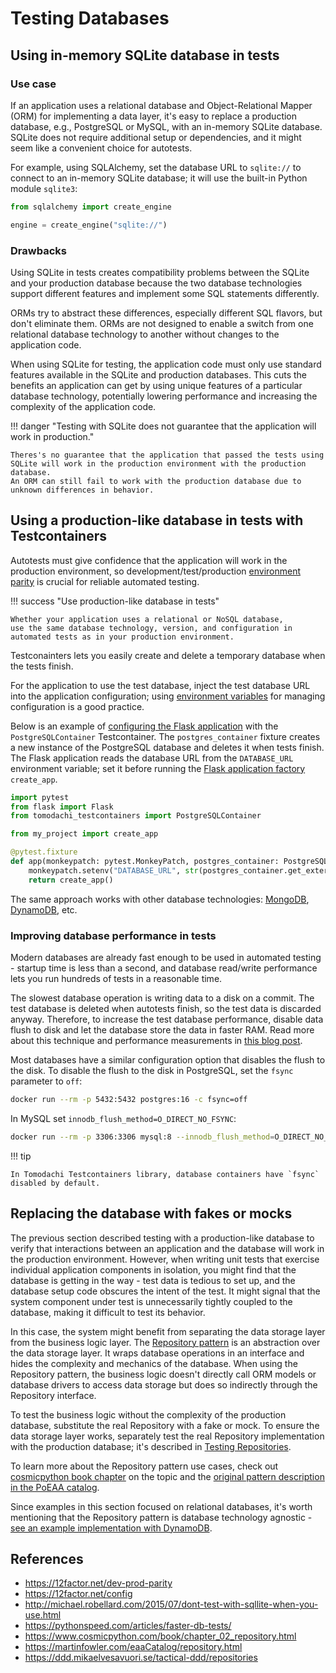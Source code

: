 # Testing Databases

## Using in-memory SQLite database in tests

### Use case

If an application uses a relational database and Object-Relational Mapper (ORM) for implementing a data layer,
it's easy to replace a production database, e.g., PostgreSQL or MySQL, with an in-memory SQLite database.
SQLite does not require additional setup or dependencies, and it might seem like a convenient choice for autotests.

For example, using SQLAlchemy, set the database URL to `sqlite://` to connect to an in-memory SQLite database;
it will use the built-in Python module `sqlite3`:

```py
from sqlalchemy import create_engine

engine = create_engine("sqlite://")
```

### Drawbacks

Using SQLite in tests creates compatibility problems between the SQLite and your production database
because the two database technologies support different features and implement some SQL statements differently.

ORMs try to abstract these differences, especially different SQL flavors, but don't eliminate them.
ORMs are not designed to enable a switch from one relational database technology to another without changes to the application code.

When using SQLite for testing, the application code must only use standard features available in the SQLite and production databases.
This cuts the benefits an application can get by using unique features of a particular database technology,
potentially lowering performance and increasing the complexity of the application code.

!!! danger "Testing with SQLite does not guarantee that the application will work in production."

    Theres's no guarantee that the application that passed the tests using SQLite will work in the production environment with the production database.
    An ORM can still fail to work with the production database due to unknown differences in behavior.

## Using a production-like database in tests with Testcontainers

Autotests must give confidence that the application will work in the production environment,
so development/test/production [environment parity](https://12factor.net/dev-prod-parity) is crucial for reliable automated testing.

!!! success "Use production-like database in tests"

    Whether your application uses a relational or NoSQL database,
    use the same database technology, version, and configuration in automated tests as in your production environment.

Testconainters lets you easily create and delete a temporary database when the tests finish.

For the application to use the test database, inject the test database URL into the application configuration;
using [environment variables](https://12factor.net/config) for managing configuration is a good practice.

Below is an example of [configuring the Flask application](https://flask.palletsprojects.com/en/3.0.x/testing/) with the `PostgreSQLContainer` Testcontainer.
The `postgres_container` fixture creates a new instance of the PostgreSQL database and deletes it when tests finish.
The Flask application reads the database URL from the `DATABASE_URL` environment variable;
set it before running the [Flask application factory](https://flask.palletsprojects.com/en/3.0.x/tutorial/factory/) `create_app`.

```py
import pytest
from flask import Flask
from tomodachi_testcontainers import PostgreSQLContainer

from my_project import create_app

@pytest.fixture
def app(monkeypatch: pytest.MonkeyPatch, postgres_container: PostgreSQLContainer) -> Flask:
    monkeypatch.setenv("DATABASE_URL", str(postgres_container.get_external_url()))
    return create_app()
```

The same approach works with other database technologies: [MongoDB](https://hub.docker.com/_/mongo), [DynamoDB](https://hub.docker.com/r/localstack/localstack/), etc.

### Improving database performance in tests

Modern databases are already fast enough to be used in automated testing -
startup time is less than a second, and database read/write performance lets you run hundreds of tests in a reasonable time.

The slowest database operation is writing data to a disk on a commit.
The test database is deleted when autotests finish, so the test data is discarded anyway.
Therefore, to increase the test database performance, disable data flush to disk and let the database store the data in faster RAM.
Read more about this technique and performance measurements in [this blog post](https://pythonspeed.com/articles/faster-db-tests/).

Most databases have a similar configuration option that disables the flush to the disk.
To disable the flush to the disk in PostgreSQL, set the `fsync` parameter to `off`:

```sh
docker run --rm -p 5432:5432 postgres:16 -c fsync=off
```

In MySQL set `innodb_flush_method=O_DIRECT_NO_FSYNC`:

```sh
docker run --rm -p 3306:3306 mysql:8 --innodb_flush_method=O_DIRECT_NO_FSYNC
```

!!! tip

    In Tomodachi Testcontainers library, database containers have `fsync` disabled by default.

## Replacing the database with fakes or mocks

The previous section described testing with a production-like database to verify that interactions
between an application and the database will work in the production environment.
However, when writing unit tests that exercise individual application components in isolation,
you might find that the database is getting in the way - test data is tedious to set up, and the database setup code obscures the intent of the test.
It might signal that the system component under test is unnecessarily tightly coupled to the database, making it difficult to test its behavior.

In this case, the system might benefit from separating the data storage layer from the business logic layer.
The [Repository pattern](https://martinfowler.com/eaaCatalog/repository.html) is an abstraction over the data storage layer.
It wraps database operations in an interface and hides the complexity and mechanics of the database.
When using the Repository pattern, the business logic doesn't directly call ORM models or database drivers to access data storage
but does so indirectly through the Repository interface.

To test the business logic without the complexity of the production database, substitute the real Repository with a fake or mock.
To ensure the data storage layer works, separately test the real Repository implementation with the production database;
it's described in [Testing Repositories](./testing-repositories.md).

To learn more about the Repository pattern use cases,
check out [cosmicpython book chapter](https://www.cosmicpython.com/book/chapter_02_repository.html) on the topic
and the [original pattern description in the PoEAA catalog](https://martinfowler.com/eaaCatalog/repository.html).

Since examples in this section focused on relational databases,
it's worth mentioning that the Repository pattern is database technology agnostic -
[see an example implementation with DynamoDB](https://ddd.mikaelvesavuori.se/tactical-ddd/repositories).

## References

- <https://12factor.net/dev-prod-parity>
- <https://12factor.net/config>
- <http://michael.robellard.com/2015/07/dont-test-with-sqllite-when-you-use.html>
- <https://pythonspeed.com/articles/faster-db-tests/>
- <https://www.cosmicpython.com/book/chapter_02_repository.html>
- <https://martinfowler.com/eaaCatalog/repository.html>
- <https://ddd.mikaelvesavuori.se/tactical-ddd/repositories>
